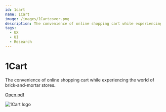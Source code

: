 ```yaml
---
id: 1cart
name: 1Cart
image: /images/1Cartcover.png
description: The convenience of online shopping cart while experiencing the world of brick-and-mortar stores.
tags:
  - UX
  - UI
  - Research
---
```


# 1Cart

The convenience of online shopping cart while experiencing the world of brick-and-mortar stores.

[Open pdf](/pdf/1cart.pdf)

![1Cart logo](/images/1Cart_logo.png)